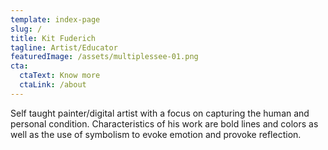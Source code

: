 ```yaml
---
template: index-page
slug: /
title: Kit Fuderich
tagline: Artist/Educator
featuredImage: /assets/multiplessee-01.png
cta:
  ctaText: Know more
  ctaLink: /about
---
```

Self taught painter/digital artist with a focus on capturing the human and personal condition. Characteristics of his work are bold lines and colors as well as the use of symbolism to evoke emotion and provoke reflection.